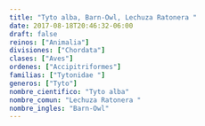 ```yaml
---
title: "Tyto alba, Barn-Owl, Lechuza Ratonera "
date: 2017-08-18T20:46:32-06:00
draft: false
reinos: ["Animalia"]
divisiones: ["Chordata"]
clases: ["Aves"]
ordenes: ["Accipitriformes"]
familias: ["Tytonidae "]
generos: ["Tyto"]
nombre_cientifico: "Tyto alba"
nombre_comun: "Lechuza Ratonera "
nombre_ingles: "Barn-Owl"
---
```

